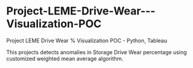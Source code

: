 # Project-LEME-Drive-Wear---Visualization-POC
Project LEME Drive Wear % Visualization POC - Python, Tableau

This projects detects anomalies in Storage Drive Wear percentage using customized weighted mean average algorithm. 
